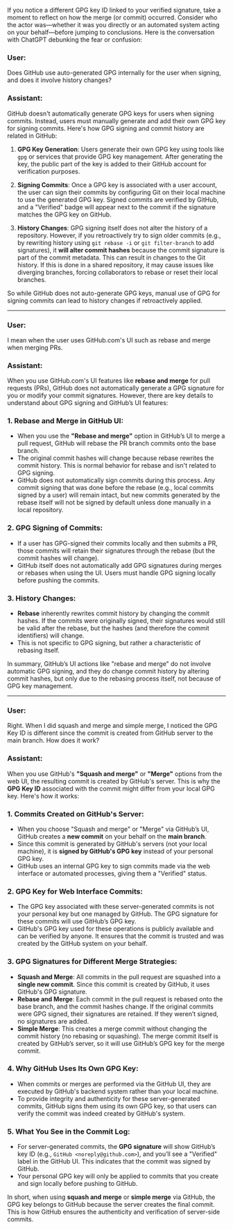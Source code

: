 If you notice a different GPG key ID linked to your verified signature, take a moment to reflect on how the merge (or commit) occurred. Consider who the actor was—whether it was you directly or an automated system acting on your behalf—before jumping to conclusions. Here is the conversation with ChatGPT debunking the fear or confusion:

### User:
Does GitHub use auto-generated GPG internally for the user when signing, and does it involve history changes?

### Assistant:
GitHub doesn't automatically generate GPG keys for users when signing commits. Instead, users must manually generate and add their own GPG key for signing commits. Here's how GPG signing and commit history are related in GitHub:

1. **GPG Key Generation**: Users generate their own GPG key using tools like `gpg` or services that provide GPG key management. After generating the key, the public part of the key is added to their GitHub account for verification purposes.

2. **Signing Commits**: Once a GPG key is associated with a user account, the user can sign their commits by configuring Git on their local machine to use the generated GPG key. Signed commits are verified by GitHub, and a "Verified" badge will appear next to the commit if the signature matches the GPG key on GitHub.

3. **History Changes**: GPG signing itself does not alter the history of a repository. However, if you retroactively try to sign older commits (e.g., by rewriting history using `git rebase -i` or `git filter-branch` to add signatures), it **will alter commit hashes** because the commit signature is part of the commit metadata. This can result in changes to the Git history. If this is done in a shared repository, it may cause issues like diverging branches, forcing collaborators to rebase or reset their local branches.

So while GitHub does not auto-generate GPG keys, manual use of GPG for signing commits can lead to history changes if retroactively applied.

---

### User:
I mean when the user uses GitHub.com's UI such as rebase and merge when merging PRs.

### Assistant:
When you use GitHub.com's UI features like **rebase and merge** for pull requests (PRs), GitHub does not automatically generate a GPG signature for you or modify your commit signatures. However, there are key details to understand about GPG signing and GitHub’s UI features:

### 1. **Rebase and Merge in GitHub UI**:
   - When you use the **"Rebase and merge"** option in GitHub’s UI to merge a pull request, GitHub will rebase the PR branch commits onto the base branch.
   - The original commit hashes will change because rebase rewrites the commit history. This is normal behavior for rebase and isn't related to GPG signing.
   - GitHub does not automatically sign commits during this process. Any commit signing that was done before the rebase (e.g., local commits signed by a user) will remain intact, but new commits generated by the rebase itself will not be signed by default unless done manually in a local repository.

### 2. **GPG Signing of Commits**:
   - If a user has GPG-signed their commits locally and then submits a PR, those commits will retain their signatures through the rebase (but the commit hashes will change).
   - GitHub itself does not automatically add GPG signatures during merges or rebases when using the UI. Users must handle GPG signing locally before pushing the commits.
   
### 3. **History Changes**:
   - **Rebase** inherently rewrites commit history by changing the commit hashes. If the commits were originally signed, their signatures would still be valid after the rebase, but the hashes (and therefore the commit identifiers) will change.
   - This is not specific to GPG signing, but rather a characteristic of rebasing itself.

In summary, GitHub’s UI actions like "rebase and merge" do not involve automatic GPG signing, and they do change commit history by altering commit hashes, but only due to the rebasing process itself, not because of GPG key management.

---

### User:
Right. When I did squash and merge and simple merge, I noticed the GPG Key ID is different since the commit is created from GitHub server to the main branch. How does it work?

### Assistant:
When you use GitHub's **"Squash and merge"** or **"Merge"** options from the web UI, the resulting commit is created by GitHub's server. This is why the **GPG Key ID** associated with the commit might differ from your local GPG key. Here's how it works:

### 1. **Commits Created on GitHub's Server**:
   - When you choose "Squash and merge" or "Merge" via GitHub’s UI, GitHub creates a **new commit** on your behalf on the **main branch**.
   - Since this commit is generated by GitHub's servers (not your local machine), it is **signed by GitHub's GPG key** instead of your personal GPG key.
   - GitHub uses an internal GPG key to sign commits made via the web interface or automated processes, giving them a "Verified" status.

### 2. **GPG Key for Web Interface Commits**:
   - The GPG key associated with these server-generated commits is not your personal key but one managed by GitHub. The GPG signature for these commits will use GitHub’s GPG key.
   - GitHub's GPG key used for these operations is publicly available and can be verified by anyone. It ensures that the commit is trusted and was created by the GitHub system on your behalf.
   
### 3. **GPG Signatures for Different Merge Strategies**:
   - **Squash and Merge**: All commits in the pull request are squashed into a **single new commit**. Since this commit is created by GitHub, it uses GitHub's GPG signature.
   - **Rebase and Merge**: Each commit in the pull request is rebased onto the base branch, and the commit hashes change. If the original commits were GPG signed, their signatures are retained. If they weren’t signed, no signatures are added.
   - **Simple Merge**: This creates a merge commit without changing the commit history (no rebasing or squashing). The merge commit itself is created by GitHub’s server, so it will use GitHub’s GPG key for the merge commit.

### 4. **Why GitHub Uses Its Own GPG Key**:
   - When commits or merges are performed via the GitHub UI, they are executed by GitHub's backend system rather than your local machine.
   - To provide integrity and authenticity for these server-generated commits, GitHub signs them using its own GPG key, so that users can verify the commit was indeed created by GitHub's system.

### 5. **What You See in the Commit Log**:
   - For server-generated commits, the **GPG signature** will show GitHub’s key ID (e.g., `GitHub <noreply@github.com>`), and you’ll see a "Verified" label in the GitHub UI. This indicates that the commit was signed by GitHub.
   - Your personal GPG key will only be applied to commits that you create and sign locally before pushing to GitHub.

In short, when using **squash and merge** or **simple merge** via GitHub, the GPG key belongs to GitHub because the server creates the final commit. This is how GitHub ensures the authenticity and verification of server-side commits.
